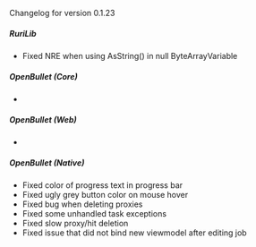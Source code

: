 Changelog for version 0.1.23

##### RuriLib
- Fixed NRE when using AsString() in null ByteArrayVariable

##### OpenBullet (Core)
- 

##### OpenBullet (Web)
- 

##### OpenBullet (Native)
- Fixed color of progress text in progress bar
- Fixed ugly grey button color on mouse hover
- Fixed bug when deleting proxies
- Fixed some unhandled task exceptions
- Fixed slow proxy/hit deletion
- Fixed issue that did not bind new viewmodel after editing job